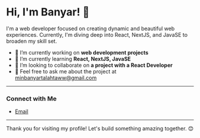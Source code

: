 # Hi, I'm Banyar! 👋

I'm a web developer focused on creating dynamic and beautiful web experiences. Currently, I'm diving deep into React, NextJS, and JavaSE to broaden my skill set.

- 🔭 I’m currently working on **web development projects**
- 🌱 I’m currently learning **React, NextJS, JavaSE**
- 👯 I’m looking to collaborate on **a project with a React Developer**
- 💬 Feel free to ask me about the project at [minbanyartalahtaww@gmail.com](mailto:minbanyartalahtaww@gmail.com)

---

### Connect with Me
- [Email](mailto:minbanyartalahtaww@gmail.com)

---

Thank you for visiting my profile! Let's build something amazing together. 😊
